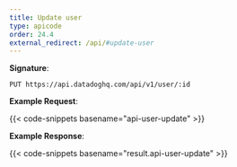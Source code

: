 ```yaml
---
title: Update user
type: apicode
order: 24.4
external_redirect: /api/#update-user
---
```


**Signature**:

`PUT https://api.datadoghq.com/api/v1/user/:id`

**Example Request**:

{{< code-snippets basename="api-user-update" >}}

**Example Response**:

{{< code-snippets basename="result.api-user-update" >}}


